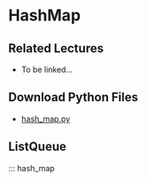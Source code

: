 # HashMap

## Related Lectures

- To be linked...

## Download Python Files

- [hash_map.py](https://github.com/LucasCordova/DataStructuresPyDocs/raw/main/datastructures/hash_map.py)

## ListQueue

::: hash_map
